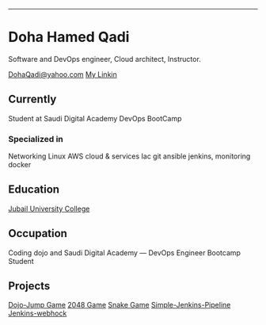 ---
# Doha Hamed Qadi
Software and DevOps engineer, Cloud architect, Instructor.

<div id="webaddress">
<a href="DohaQadi@yahoo.com">DohaQadi@yahoo.com</a>
<a href="http://www.linkedin.com/in/doha-qadi">My Linkin</a>
</div>


## Currently

Student at Saudi Digital Academy DevOps BootCamp

### Specialized in

Networking
Linux
AWS cloud & services 
Iac 
git
ansible
jenkins, 
monitoring
docker 



## Education

<a href="http://www.ucj.edu.sa/en/Pages/default.aspx">Jubail University College</a>
 

## Occupation

Coding dojo and Saudi Digital Academy — DevOps Engineer Bootcamp Student

## Projects

<a href="https://github.com/DohaHQ/dojo-jump.git">Dojo-Jump Game</a>
<a href="https://github.com/DohaHQ/2048.git">2048 Game</a>
<a href="https://github.com/DohaHQ/tomcat-jsp-snakegame.git">Snake Game</a>
<a href="https://github.com/DohaHQ/DevOps-Simple-Jenkins-Pipeline.git">Simple-Jenkins-Pipeline</a>
<a href="https://github.com/DohaHQ/DevOps-Jenkins-webhock.git">Jenkins-webhock</a>

<!-- ### Footer

Last updated: June 2022 -->

